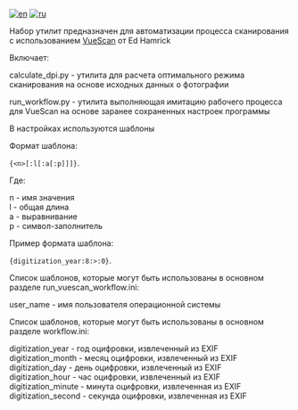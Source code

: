 [![en](https://img.shields.io/badge/lang-en-red.svg)](https://github.com/nalivayev/florentine_abbot/blob/master/README.md)
[![ru](https://img.shields.io/badge/lang-ru-yellow.svg)](https://github.com/nalivayev/florentine_abbot/blob/master/README.ru.md)

Набор утилит предназначен для автоматизации процесса сканирования с использованием [VueScan](https://www.hamrick.com) от Ed Hamrick 

Включает:

calculate_dpi.py - утилита для расчета оптимального режима сканирования на основе исходных данных о фотографии

run_workflow.py - утилита выполняющая имитацию рабочего процесса для VueScan на основе заранее сохраненных настроек программы

В настройках используются шаблоны

Формат шаблона:

`{<n>[:l[:a[:p]]]}`.

Где:

n - имя значения  
l - общая длина  
a - выравнивание  
p - символ-заполнитель  

Пример формата шаблона:

`{digitization_year:8:>:0}`.

Список шаблонов, которые могут быть использованы в основном разделе run_vuescan_workflow.ini:

user_name - имя пользователя операционной системы


Список шаблонов, которые могут быть использованы в основном разделе workflow.ini:

digitization_year - год оцифровки, извлеченный из EXIF  
digitization_month - месяц оцифровки, извлеченный из EXIF  
digitization_day - день оцифровки, извлеченный из EXIF  
digitization_hour - час оцифровки, извлеченный из EXIF  
digitization_minute - минута оцифровки, извлеченная из EXIF  
digitization_second - секунда оцифровки, извлеченная из EXIF
